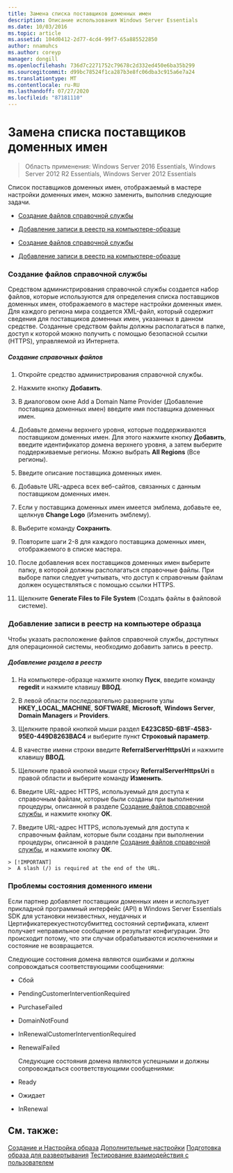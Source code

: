 ```yaml
---
title: Замена списка поставщиков доменных имен
description: Описание использования Windows Server Essentials
ms.date: 10/03/2016
ms.topic: article
ms.assetid: 104d0412-2d77-4cd4-99f7-65a885522850
author: nnamuhcs
ms.author: coreyp
manager: dongill
ms.openlocfilehash: 736d7c2271752c79678c2d332ed450e6ba35b299
ms.sourcegitcommit: d99bc78524f1ca287b3e8fc06dba3c915a6e7a24
ms.translationtype: MT
ms.contentlocale: ru-RU
ms.lasthandoff: 07/27/2020
ms.locfileid: "87181110"
---
```

# <a name="replace-the-list-of-domain-name-providers"></a>Замена списка поставщиков доменных имен

>Область применения: Windows Server 2016 Essentials, Windows Server 2012 R2 Essentials, Windows Server 2012 Essentials

Список поставщиков доменных имен, отображаемый в мастере настройки доменных имен, можно заменить, выполнив следующие задачи.


-   [Создание файлов справочной службы](Replace-the-List-of-Domain-Name-Providers.md#BKMK_ReferralFiles)

-   [Добавление записи в реестр на компьютере-образце](Replace-the-List-of-Domain-Name-Providers.md#BKMK_AddRegistry)

-   [Создание файлов справочной службы](../install/Replace-the-List-of-Domain-Name-Providers.md#BKMK_ReferralFiles)

-   [Добавление записи в реестр на компьютере-образце](../install/Replace-the-List-of-Domain-Name-Providers.md#BKMK_AddRegistry)


###  <a name="create-the-referral-service-files"></a><a name="BKMK_ReferralFiles"></a>Создание файлов справочной службы
 Средством администрирования справочной службы создается набор файлов, которые используются для определения списка поставщиков доменных имен, отображаемого в мастере настройки доменных имен. Для каждого региона мира создается XML-файл, который содержит сведения для поставщиков доменных имен, указанных в данном средстве. Созданные средством файлы должны располагаться в папке, доступ к которой можно получить с помощью безопасной ссылки (HTTPS), управляемой из Интернета.

##### <a name="to-create-the-referral-files"></a>Создание справочных файлов

1.  Откройте средство администрирования справочной службы.

2.  Нажмите кнопку **Добавить**.

3.  В диалоговом окне Add a Domain Name Provider (Добавление поставщика доменных имен) введите имя поставщика доменных имен.

4.  Добавьте домены верхнего уровня, которые поддерживаются поставщиком доменных имен. Для этого нажмите кнопку **Добавить**, введите идентификатор домена верхнего уровня, а затем выберите поддерживаемые регионы. Можно выбрать **All Regions** (Все регионы).

5.  Введите описание поставщика доменных имен.

6.  Добавьте URL-адреса всех веб-сайтов, связанных с данным поставщиком доменных имен.

7.  Если у поставщика доменных имен имеется эмблема, добавьте ее, щелкнув **Change Logo** (Изменить эмблему).

8.  Выберите команду **Сохранить**.

9. Повторите шаги 2-8 для каждого поставщика доменных имен, отображаемого в списке мастера.

10. После добавления всех поставщиков доменных имен выберите папку, в которой должны располагаться справочные файлы. При выборе папки следует учитывать, что доступ к справочным файлам должен осуществляться с помощью ссылки HTTPS.

11. Щелкните **Generate Files to File System** (Создать файлы в файловой системе).

###  <a name="add-an-entry-to-the-registry-on-the-reference-computer"></a><a name="BKMK_AddRegistry"></a>Добавление записи в реестр на компьютере образца
 Чтобы указать расположение файлов справочной службы, доступных для операционной системы, необходимо добавить запись в реестр.

##### <a name="to-add-a-key-to-the-registry"></a>Добавление раздела в реестр

1.  На компьютере-образце нажмите кнопку **Пуск**, введите команду **regedit** и нажмите клавишу **ВВОД**.

2.  В левой области последовательно разверните узлы **HKEY_LOCAL_MACHINE**, **SOFTWARE**, **Microsoft**, **Windows Server**, **Domain Managers** и **Providers**.

3.  Щелкните правой кнопкой мыши раздел **E423C85D-6B1F-4583-95E0-449D8263BAC4** и выберите пункт **Строковый параметр**.

4.  В качестве имени строки введите **ReferralServerHttpsUri** и нажмите клавишу **ВВОД**.

5.  Щелкните правой кнопкой мыши строку **ReferralServerHttpsUri** в правой области и выберите команду **Изменить**.


6.  Введите URL-адрес HTTPS, используемый для доступа к справочным файлам, которые были созданы при выполнении процедуры, описанной в разделе [Создание файлов справочной службы](Replace-the-List-of-Domain-Name-Providers.md#BKMK_ReferralFiles), и нажмите кнопку **ОК**.

6.  Введите URL-адрес HTTPS, используемый для доступа к справочным файлам, которые были созданы при выполнении процедуры, описанной в разделе [Создание файлов справочной службы](../install/Replace-the-List-of-Domain-Name-Providers.md#BKMK_ReferralFiles), и нажмите кнопку **ОК**.


~~~
> [!IMPORTANT]
>  A slash (/) is required at the end of the URL.
~~~

###  <a name="domain-name-status-issues"></a><a name="BKMK_ReplaceDomainNameProviders"></a>Проблемы состояния доменного имени
 Если партнер добавляет поставщики доменных имен и использует прикладной программный интерфейс (API) в Windows Server Essentials SDK для установки неизвестных, неудачных и Цертификатерекуестнотсубмиттед состояний сертификата, клиент получает неправильное сообщение и результат конфигурации. Это происходит потому, что эти случаи обрабатываются исключениями и состояние не возвращается.

 Следующие состояния домена являются ошибками и должны сопровождаться соответствующими сообщениями:

- Сбой

- PendingCustomerInterventionRequired

- PurchaseFailed

- DomainNotFound

- InRenewalCustomerInterventionRequired

- RenewalFailed

  Следующие состояния домена являются успешными и должны сопровождаться соответствующими сообщениями:

- Ready

- Ожидает

- InRenewal

## <a name="see-also"></a>См. также:

 [Создание и Настройка образа](Creating-and-Customizing-the-Image.md) [Дополнительные настройки](Additional-Customizations.md) [Подготовка образа для развертывания](Preparing-the-Image-for-Deployment.md) [Тестирование взаимодействия с пользователем](Testing-the-Customer-Experience.md)

